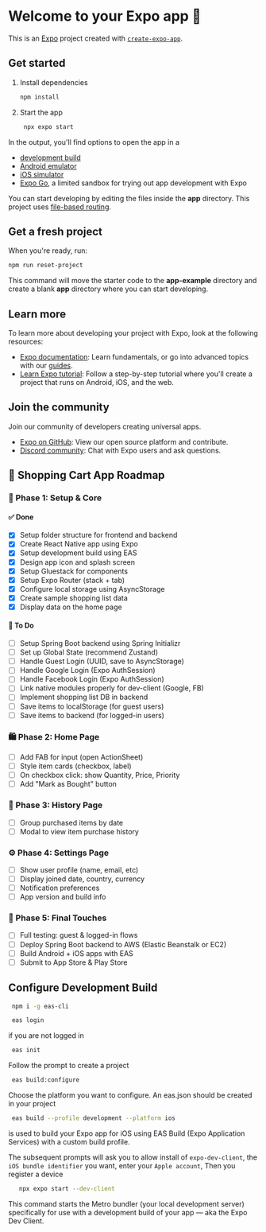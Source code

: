 # Welcome to your Expo app 👋

This is an [Expo](https://expo.dev) project created with [`create-expo-app`](https://www.npmjs.com/package/create-expo-app).

## Get started

1. Install dependencies

   ```bash
   npm install
   ```

2. Start the app

   ```bash
    npx expo start
   ```

In the output, you'll find options to open the app in a

- [development build](https://docs.expo.dev/develop/development-builds/introduction/)
- [Android emulator](https://docs.expo.dev/workflow/android-studio-emulator/)
- [iOS simulator](https://docs.expo.dev/workflow/ios-simulator/)
- [Expo Go](https://expo.dev/go), a limited sandbox for trying out app development with Expo

You can start developing by editing the files inside the **app** directory. This project uses [file-based routing](https://docs.expo.dev/router/introduction).

## Get a fresh project

When you're ready, run:

```bash
npm run reset-project
```

This command will move the starter code to the **app-example** directory and create a blank **app** directory where you can start developing.

## Learn more

To learn more about developing your project with Expo, look at the following resources:

- [Expo documentation](https://docs.expo.dev/): Learn fundamentals, or go into advanced topics with our [guides](https://docs.expo.dev/guides).
- [Learn Expo tutorial](https://docs.expo.dev/tutorial/introduction/): Follow a step-by-step tutorial where you'll create a project that runs on Android, iOS, and the web.

## Join the community

Join our community of developers creating universal apps.

- [Expo on GitHub](https://github.com/expo/expo): View our open source platform and contribute.
- [Discord community](https://chat.expo.dev): Chat with Expo users and ask questions.

## 🛒 Shopping Cart App Roadmap

### 🧱 Phase 1: Setup & Core

#### ✅ Done
- [x] Setup folder structure for frontend and backend
- [x] Create React Native app using Expo
- [x] Setup development build using EAS
- [x] Design app icon and splash screen
- [x] Setup Gluestack for components
- [x] Setup Expo Router (stack + tab)
- [x] Configure local storage using AsyncStorage
- [x] Create sample shopping list data
- [x] Display data on the home page

#### 🚧 To Do
- [ ] Setup Spring Boot backend using Spring Initializr
- [ ] Set up Global State (recommend Zustand)
- [ ] Handle Guest Login (UUID, save to AsyncStorage)
- [ ] Handle Google Login (Expo AuthSession)
- [ ] Handle Facebook Login (Expo AuthSession)
- [ ] Link native modules properly for dev-client (Google, FB)
- [ ] Implement shopping list DB in backend
- [ ] Save items to localStorage (for guest users)
- [ ] Save items to backend (for logged-in users)

### 🛍️ Phase 2: Home Page
- [ ] Add FAB for input (open ActionSheet)
- [ ] Style item cards (checkbox, label)
- [ ] On checkbox click: show Quantity, Price, Priority
- [ ] Add "Mark as Bought" button

### 📜 Phase 3: History Page
- [ ] Group purchased items by date
- [ ] Modal to view item purchase history

### ⚙️ Phase 4: Settings Page
- [ ] Show user profile (name, email, etc)
- [ ] Display joined date, country, currency
- [ ] Notification preferences
- [ ] App version and build info

### 🧪 Phase 5: Final Touches
- [ ] Full testing: guest & logged-in flows
- [ ] Deploy Spring Boot backend to AWS (Elastic Beanstalk or EC2)
- [ ] Build Android + iOS apps with EAS
- [ ] Submit to App Store & Play Store

## Configure Development Build

```bash
 npm i -g eas-cli
```

```bash
 eas login
```

if you are not logged in

```bash
 eas init
```

Follow the prompt to create a project

```bash
 eas build:configure
```
Choose the platform you want to configure. An eas.json should be created in your project

```bash
 eas build --profile development --platform ios
```

is used to build your Expo app for iOS using EAS Build (Expo Application Services) with a custom build profile.

The subsequent prompts will ask you to allow install of `expo-dev-client`, the `iOS bundle identifier` you want, enter your `Apple account`, Then you register a device

```bash
   npx expo start --dev-client
```

This command starts the Metro bundler (your local development server) specifically for use with a development build of your app — aka the Expo Dev Client.